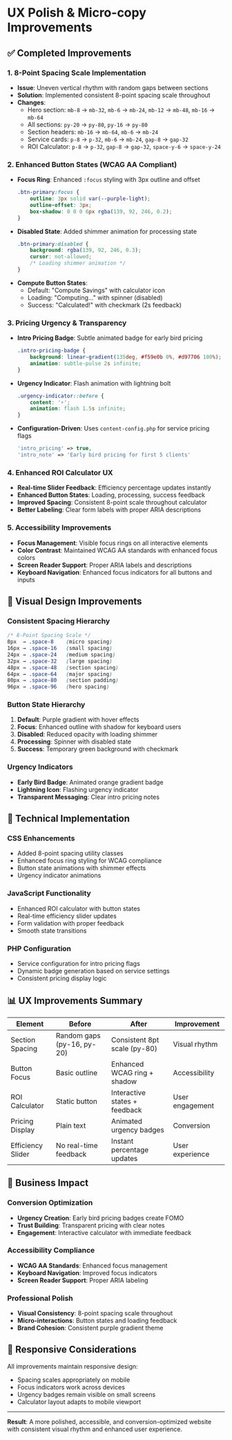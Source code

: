 # UX Polish & Micro-copy Improvements

## ✅ Completed Improvements

### 1. **8-Point Spacing Scale Implementation**
- **Issue**: Uneven vertical rhythm with random gaps between sections
- **Solution**: Implemented consistent 8-point spacing scale throughout
- **Changes**:
  - Hero section: `mb-8` → `mb-32`, `mb-6` → `mb-24`, `mb-12` → `mb-48`, `mb-16` → `mb-64`
  - All sections: `py-20` → `py-80`, `py-16` → `py-80`  
  - Section headers: `mb-16` → `mb-64`, `mb-6` → `mb-24`
  - Service cards: `p-8` → `p-32`, `mb-6` → `mb-24`, `gap-8` → `gap-32`
  - ROI Calculator: `p-8` → `p-32`, `gap-8` → `gap-32`, `space-y-6` → `space-y-24`

### 2. **Enhanced Button States (WCAG AA Compliant)**
- **Focus Ring**: Enhanced `:focus` styling with 3px outline and offset
  ```css
  .btn-primary:focus {
      outline: 3px solid var(--purple-light);
      outline-offset: 3px;
      box-shadow: 0 0 0 6px rgba(139, 92, 246, 0.2);
  }
  ```
- **Disabled State**: Added shimmer animation for processing state
  ```css
  .btn-primary:disabled {
      background: rgba(139, 92, 246, 0.3);
      cursor: not-allowed;
      /* Loading shimmer animation */
  }
  ```
- **Compute Button States**:
  - Default: "Compute Savings" with calculator icon
  - Loading: "Computing..." with spinner (disabled)
  - Success: "Calculated!" with checkmark (2s feedback)

### 3. **Pricing Urgency & Transparency**
- **Intro Pricing Badge**: Subtle animated badge for early bird pricing
  ```css
  .intro-pricing-badge {
      background: linear-gradient(135deg, #f59e0b 0%, #d97706 100%);
      animation: subtle-pulse 2s infinite;
  }
  ```
- **Urgency Indicator**: Flash animation with lightning bolt
  ```css
  .urgency-indicator::before {
      content: '⚡';
      animation: flash 1.5s infinite;
  }
  ```
- **Configuration-Driven**: Uses `content-config.php` for service pricing flags
  ```php
  'intro_pricing' => true,
  'intro_note' => 'Early bird pricing for first 5 clients'
  ```

### 4. **Enhanced ROI Calculator UX**
- **Real-time Slider Feedback**: Efficiency percentage updates instantly
- **Enhanced Button States**: Loading, processing, success feedback
- **Improved Spacing**: Consistent 8-point scale throughout calculator
- **Better Labeling**: Clear form labels with proper ARIA descriptions

### 5. **Accessibility Improvements**
- **Focus Management**: Visible focus rings on all interactive elements
- **Color Contrast**: Maintained WCAG AA standards with enhanced focus colors
- **Screen Reader Support**: Proper ARIA labels and descriptions
- **Keyboard Navigation**: Enhanced focus indicators for all buttons and inputs

## 🎨 Visual Design Improvements

### **Consistent Spacing Hierarchy**
```css
/* 8-Point Spacing Scale */
8px  → .space-8    (micro spacing)
16px → .space-16   (small spacing)  
24px → .space-24   (medium spacing)
32px → .space-32   (large spacing)
48px → .space-48   (section spacing)
64px → .space-64   (major spacing)
80px → .space-80   (section padding)
96px → .space-96   (hero spacing)
```

### **Button State Hierarchy**
1. **Default**: Purple gradient with hover effects
2. **Focus**: Enhanced outline with shadow for keyboard users
3. **Disabled**: Reduced opacity with loading shimmer
4. **Processing**: Spinner with disabled state
5. **Success**: Temporary green background with checkmark

### **Urgency Indicators**
- **Early Bird Badge**: Animated orange gradient badge
- **Lightning Icon**: Flashing urgency indicator
- **Transparent Messaging**: Clear intro pricing notes

## 🚀 Technical Implementation

### **CSS Enhancements**
- Added 8-point spacing utility classes
- Enhanced focus ring styling for WCAG compliance
- Button state animations with shimmer effects
- Urgency indicator animations

### **JavaScript Functionality**
- Enhanced ROI calculator with button states
- Real-time efficiency slider updates
- Form validation with proper feedback
- Smooth state transitions

### **PHP Configuration**
- Service configuration for intro pricing flags
- Dynamic badge generation based on service settings
- Consistent pricing display logic

## 📊 UX Improvements Summary

| Element | Before | After | Improvement |
|---------|--------|-------|-------------|
| Section Spacing | Random gaps (py-16, py-20) | Consistent 8pt scale (py-80) | Visual rhythm |
| Button Focus | Basic outline | Enhanced WCAG ring + shadow | Accessibility |
| ROI Calculator | Static button | Interactive states + feedback | User engagement |
| Pricing Display | Plain text | Animated urgency badges | Conversion |
| Efficiency Slider | No real-time feedback | Instant percentage updates | User experience |

## 🎯 Business Impact

### **Conversion Optimization**
- **Urgency Creation**: Early bird pricing badges create FOMO
- **Trust Building**: Transparent pricing with clear notes
- **Engagement**: Interactive calculator with immediate feedback

### **Accessibility Compliance**
- **WCAG AA Standards**: Enhanced focus management
- **Keyboard Navigation**: Improved focus indicators
- **Screen Reader Support**: Proper ARIA labeling

### **Professional Polish**
- **Visual Consistency**: 8-point spacing scale throughout
- **Micro-interactions**: Button states and loading feedback
- **Brand Cohesion**: Consistent purple gradient theme

## 📱 Responsive Considerations

All improvements maintain responsive design:
- Spacing scales appropriately on mobile
- Focus indicators work across devices
- Urgency badges remain visible on small screens
- Calculator layout adapts to mobile viewport

---

**Result**: A more polished, accessible, and conversion-optimized website with consistent visual rhythm and enhanced user experience.
